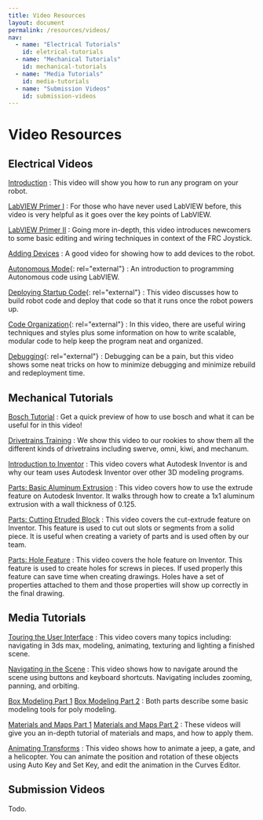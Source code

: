 ```yaml
---
title: Video Resources
layout: document
permalink: /resources/videos/
nav:
  - name: "Electrical Tutorials"
    id: eletrical-tutorials
  - name: "Mechanical Tutorials"
    id: mechanical-tutorials
  - name: "Media Tutorials"
    id: media-tutorials
  - name: "Submission Videos"
    id: submission-videos
---
```


# Video Resources

## Electrical Videos

[Introduction](http://mvrt.com/?videos&v76)
: This video will show you how to run any program on your robot.

[LabVIEW Primer I](http://mvrt.com/?videos&v56)
: For those who have never used LabVIEW before, this video is very helpful as it goes over the key points of LabVIEW.

[LabVIEW Primer II](http://www.youtube.com/watch?v=qUrNVRDUcak)
: Going more in-depth, this video introduces newcomers to some basic editing and wiring techniques in context of the FRC Joystick.

[Adding Devices](http://www.youtube.com/watch?v=fS0r17Uj01Y)
: A good video for showing how to add devices to the robot.

[Autonomous Mode](http://www.frcmastery.com/labview-for-frc/2010-videos/autonomous-mode/){: rel="external"}
: An introduction to programming Autonomous code using LabVIEW.

[Deploying Startup Code](http://www.frcmastery.com/labview-for-frc/2010-videos/deploying-startup-code/){: rel="external"}
: This video discusses how to build robot code and deploy that code so that it runs once the robot powers up.

[Code Organization](http://www.frcmastery.com/labview-for-frc/2010-videos/scalability-modularity-and-style/){: rel="external"}
: In this video, there are useful wiring techniques and styles plus some information on how to write scalable, modular code to help keep the program neat and organized.

[Debugging](http://www.frcmastery.com/labview-for-frc/2010-videos/debugging/){: rel="external"}
: Debugging can be a pain, but this video shows some neat tricks on how to minimize debugging and minimize rebuild and redeployment time.

## Mechanical Tutorials

[Bosch Tutorial](http://mvrt.com/?videos&v76)
: Get a quick preview of how to use bosch and what it can be useful for in this video!

[Drivetrains Training](http://mvrt.com/?videos&v56)
: We show this video to our rookies to show them all the different kinds of drivetrains including swerve, omni, kiwi, and mechanum.

[Introduction to Inventor](http://www.youtube.com/watch?v=qUrNVRDUcak)
: This video covers what Autodesk Inventor is and why our team uses Autodesk Inventor over other 3D modeling programs.

[Parts: Basic Aluminum Extrusion](http://www.youtube.com/watch?v=fS0r17Uj01Y)
: This video covers how to use the extrude feature on Autodesk Inventor. It walks through how to create a 1x1 aluminum extrusion with a wall thickness of 0.125.

[Parts: Cutting Etruded Block](http://www.youtube.com/watch?v=juUQapKj-6w)
: This video covers the cut-extrude feature on Inventor. This feature is used to cut out slots or segments from a solid piece. It is useful when creating a variety of parts and is used often by our team.

[Parts: Hole Feature](http://www.youtube.com/watch?v=HdgY1J4EUYo)
: This video covers the hole feature on Inventor. This feature is used to create holes for screws in pieces. If used properly this feature can save time when creating drawings. Holes have a set of properties attached to them and those properties will show up correctly in the final drawing.

## Media Tutorials

[Touring the User Interface](http://mvrt.com/?videos&v76)
: This video covers many topics including: navigating in 3ds max, modeling, animating, texturing and lighting a finished scene.

[Navigating in the Scene](http://www.youtube.com/watch?v=gBROk4y0i_g)
: This video shows how to navigate around the scene using buttons and keyboard shortcuts. Navigating includes zooming, panning, and orbiting.

[Box Modeling Part 1](http://www.youtube.com/watch?v=UNM-_BrtYZM)
[Box Modeling Part 2](http://www.youtube.com/watch?v=VFeZjseB9E8)
: Both parts describe some basic modeling tools for poly modeling.

[Materials and Maps Part 1](http://www.youtube.com/watch?v=SCQL_yq6Q5U)
[Materials and Maps Part 2](http://www.youtube.com/watch?v=lVyCLpD73MA)
: These videos will give you an in-depth tutorial of materials and maps, and how to apply them.

[Animating Transforms](http://www.youtube.com/watch?v=juUQapKj-6w)
: This video shows how to animate a jeep, a gate, and a helicopter. You can animate the position and rotation of these objects using Auto Key and Set Key, and edit the animation in the Curves Editor.

## Submission Videos

Todo.
